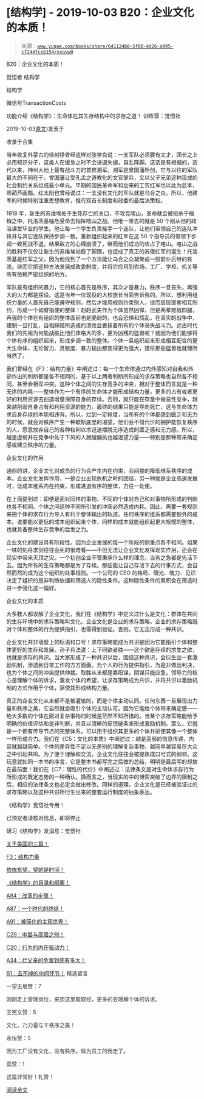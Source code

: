 # [结构学] - 2019-10-03 B20：企业文化的本质！

> 来源：[`www.yuque.com/books/share/641124b8-5f80-4d26-a995-cf244fceb154/xxayw0`](https://www.yuque.com/books/share/641124b8-5f80-4d26-a995-cf244fceb154/xxayw0)



B20：企业文化的本质！ 

觉悟者 结构学 

结构学 

微信号TransactionCosts 

功能介绍《结构学》：生命体在其生存结构中的求存之道！ 训练营：觉悟社 

2019-10-03[原文](https://mp.weixin.qq.com/s?__biz=MzIzMDYwOTM0Mg==&mid=2247484111&idx=1&sn=d6154ef03c3702d24ebbd49ec6d2544b&chksm=e8b19a1edfc61308357f4cc639a74339e18c1e7ea64e351a1d73fac03d82e0daa3d7cbd2b4f7#rd))发表于 

收录于合集 

当年收复外蒙古的徐树铮曾经这样对张学良说：一支军队必须要有文才，团长之上必用知识分子，这类人在缓急之时不会进退失据，自乱阵脚。这话是有根据的，近代以来，神州大地上最有战斗力的首推湘军。湘军是曾国藩所创，它与以往的军队最大的不同在于，曾国藩让受孔孟之道教化的文官掌兵，又以父子兄弟这种现成的社会制约关系组成最小单元。早期的国民革命军和后来的工农红军也以此为蓝本，照葫芦画瓢。红太阳也曾经说过：一支没有文化的军队就是乌合之众。所以，他建军的时候特别注重思想教育，推行双首长制度和政委的最后决策权。 

1918 年，新生的苏维埃处于生死存亡的关口，不攻克喀山，革命就会被扼杀于襁褓之中。托洛茨基临危受命去指挥喀山之战。他唯一带去的就是 50 个刚从他的政治课堂毕业的学生。他让每一个学生负责接手一个连队，让他们带领自己的连队冲锋并与其它连队保持步调一致。重新组织起来的红军在这 50 个指导员的带领下步调一致死战不退，结果敌方的心理崩溃了，继而他们成功的攻占了喀山。喀山之战的胜利不仅仅让新生的苏维埃站稳了脚跟，也促成了真正的苏俄红军的诞生！托洛茨基是红军之父，因为他找到了一个方法能让乌合之众凝聚成一股前仆后继的铁流。继而它把这种方法发展成政委制度，并将它应用到农场、工厂、学校、机关等所有依赖严密组织的地方。 

军队是有组织的暴力，它的核心首先是秩序，其次才是暴力。秩序一旦丧失，再强大的火力都是摆设。这是当年一位现役的大校旅长当面告诉我的。所以，想利用组织力量的人首先自己能遵守规则，然后才能用规则约束别人，继而层层嵌套相互制约，形成一个如臂指使的整体！赳赳武夫作为个体虽然凶悍，但是两拳难敌四腿，再强的个体在有组织的整体面前也是脆弱的，也会恐惧和慌乱。在真实的战争中，建制一旦打乱，自相踩踏所造成的溃败会裹挟着所有的个体丧失战斗力。远古时代我们的先祖为何能战胜比他们体格大的多，更为凶残的猛兽呢？就因为他们能够将个体有序的组织起来，形成步调一致的整体。个体一旦组织起来形成相互配合的更大生命体，无论智力、灵敏度、暴力输出都变得更为强大，猎杀那些猛兽也就理所当然了。 

我们曾经在《F3：结构力量》中阐述过：每一个生命体通过内外感知对自我和外部作出的判断都是各不相同的，基于以上两者判断所形成的求存策略也自然各不相同，甚至会相互冲突。这种个体之间的生存竞争的冲突，相对于整体而言就是一种无序的内耗——整体作为一个有序的生命体才能形成结构力量，更多的占有或者更好的利用资源去创造增量保障自身的存续。否则，就只能在存量中做恶性竞争，越来越削弱自身占有和利用资源的能力。最终的结果只能是导向死亡，这与生命体力求自身存续的本能相违背。所以，烂到一定程度，当所有的个体都感到匮乏和无力的时候，就会对秩序产生一种歇斯底里的渴望。他们会不惜代价的拥护能恢复秩序的人，愿意放弃自己的各种权利以求迅速摆脱无序造成的匮乏感和无力感。所以，越是虚弱并在竞争中处于下风的人就越偏执也越渴望力量——特别是那种带来确定感或建立秩序的力量。 

企业文化的作用 

通俗的讲，企业文化对成员的行为会产生内在约束，会间接的降低维系秩序的成本。企业文化发挥作用，一是企业出现危机之时的团结，另一种就是企业高速发展时，低成本维系内在约束，形成进退有序的整体，力往一处使。 

在上面提到过：即便是面对同样的事物，不同的个体对自己和对事物所形成的判断也各不相同。个体之间这种不同所引发的冲突必然造成内耗。因此，需要一套规则来把个体的求存行为导入有利于整体输出的轨道。任何秩序的维系都需要额外的成本。谁要能以更低的成本组织起来个体，同样的成本就能组织起更大规模的整体，也就具备整体生存竞争的后发之力。 

企业文化的建设具有阶段性。因为企业发展的每一个阶段的侧重点各不相同。如果一味的刻舟求剑往往会死的很难看——不但无法让企业文化发挥现实作用，还会在现实中带来灭顶之灾。一个初创企业不管秉承什么样的理念，当务之急都是先活下去。因为所有的生存策略都是为了存续。那些能让自己存活下去的行事方式，会自然而然的成为这个组织的处事规则。一个公司的 CEO 的格局、眼光、魄力、见识决定了组织的是非判断依据和筛选人的隐性条件。这种隐性条件的累积会在筛选时进一步强化这一偏好。 

企业文化的本质 

大多数人都误解了企业文化，我们在《结构学》中定义过什么是文化：群体在共同的生存环境中的求存策略叫文化。企业文化是企业的求存策略，企业的求存策略既对个体和整体的行为提供指引，也需得到验证。否则，它无法形成一种共识。 

企业文化并非墙壁上的标语和口号！求存策略能成为共识是因为它能指引个体和整体更好的生存和发展。孙子兵法说：上下同欲者胜——这个欲是存续的求生之欲，也就是求存的共识。当大家形成了一种共识以后，围绕这种共识，会衍生出一套激励机制，渗透到日常工作的方方面面。为个人的行为提供指引，为是非做出判决，也为个体之间的冲突提供仲裁。取胜从来都是靠阳谋，阴谋只能应急，领导力的核心是理解个体的诉求，激发个体的希望，让求存策略成为共识，并将共识以激励机制的方式作用于个体，驱使其形成结构力量。 

真正的企业文化从来都不是被灌输的，而是个体主动认同。任何东西一旦展现出力量和秩序之美，它自然就会吸引个体的主动认可。因为它能给个体带来确定感——绝大多数的个体在面对复杂事物的时候是茫然不知所措的。当某个求存策略能给予明确的价值评估和是非判断，并且以清晰的反馈链条来形成激励机制。那么，它就是一个拥有传导节点的完整体系，可以用于组织其更多的个体并驱使其像一个整体一样形成合力。我们在《C5：文化的本质》中阐述过：越是高频的信息传递，内容就越越简单。个体的差异性不足以无差别的理解复杂事物，越简单越容易在大众之中引起共鸣。为了便于理解和交流，企业文化往往会被提炼成口号式的纲领。这玩意就如同一本书的序言，它是整本书都写完之后做的总结，明明是最后写的却放在最前面！我们在《C7：理性的代价》中阐述过：法律条文是对生命体求存行为所形成的既定态势的一种确认。换而言之，当现实的中的博弈突破了边界的限制之后，相应的法律条文也必定会做出修改。同样的道理，企业文化是已经被验证过的求存策略以及这种共识所衍生出来的整套运行制度的抽象表达。 

《结构学》觉悟社专用！ 

已预定者请核对信息，即将停止 

研习《结构学》发消息：觉悟社  

<ne-card data-card-name="image" data-card-type="inline" id="jsZ7z" data-event-boundary="card" style="color: rgb(51, 51, 51);">

[关于美国的三篇！](http://mp.weixin.qq.com/s?__biz=MzIzMDYwOTM0Mg==&mid=2247484082&idx=1&sn=7f0efdc740505aeff41af3593c2c07d2&chksm=e8b19a63dfc613757721204eef321ddcad7ddc01dfc2076db117c37c0b37d75438f2e405c830&scene=21#wechat_redirect) 

[F3：结构力量](http://mp.weixin.qq.com/s?__biz=MzIzMDYwOTM0Mg==&mid=2247483942&idx=1&sn=53a6cd726a0ea5e93ef015690fa25d3b&chksm=e8b19af7dfc613e1f5509b8cebb677a6aa963a98b47438c54e89a8979374e794372cb1f0fe84&scene=21#wechat_redirect) 

[依依东望，望的是时间！](http://mp.weixin.qq.com/s?__biz=MzIzMDYwOTM0Mg==&mid=2247483860&idx=1&sn=b5b01ae82ff764ce2806251e3f2a809f&chksm=e8b19905dfc61013607735eb7782299c9a4d7a39a8b15a7b46182ef20eda3ffe9f6ed6337e1f&scene=21#wechat_redirect) 

[《结构学》的目录和纲要！](http://mp.weixin.qq.com/s?__biz=MzIzMDYwOTM0Mg==&mid=2247484053&idx=1&sn=c1f5eab393cc4446a8289a6e25038b36&chksm=e8b19a44dfc613522c81444af83496ce9efdc9ad6c892fb4664d48d5a8c3d4281f0f94772c04&scene=21#wechat_redirect) 

[A84：改革的步骤！](http://mp.weixin.qq.com/s?__biz=MzIzMDYwOTM0Mg==&mid=2247484098&idx=1&sn=8a28fd5dce47b485ed38e4f3cfdb7d05&chksm=e8b19a13dfc61305fde13511d297aa1d6b59184825c7998f338e7d5f36742e3c06c717d78fe8&scene=21#wechat_redirect) 

[A87：一个时代的终结！](http://mp.weixin.qq.com/s?__biz=MzIzMDYwOTM0Mg==&mid=2247484102&idx=1&sn=c0572fe89409ac0ef2d1468b8f81f130&chksm=e8b19a17dfc6130119eacf0492c237b5173f6f9c13265a36d7919e3132228f8c2d3306863c08&scene=21#wechat_redirect) 

[A91：被简化的主观世界！](http://mp.weixin.qq.com/s?__biz=MzIzMDYwOTM0Mg==&mid=2247484106&idx=1&sn=89ac1e2a068a9114c08822ed3a6a9916&chksm=e8b19a1bdfc6130d67743acf04c384cd66fa3d13b83614a9b3d70edda3290e8af9765c31b7d7&scene=21#wechat_redirect) 

[C29：中层与高层之别！](http://mp.weixin.qq.com/s?__biz=MzIzMDYwOTM0Mg==&mid=2247484061&idx=1&sn=6b5effaceec4ccea129b0b2c0ff9eb94&chksm=e8b19a4cdfc6135a82d4a79c2245a8efb5cea97135ffeef76afcdb0f1d23fc37408270b77ac3&scene=21#wechat_redirect) 

[C20：行为的内在驱动力！](http://mp.weixin.qq.com/s?__biz=MzIzMDYwOTM0Mg==&mid=2247484003&idx=1&sn=a62ddbccc64f9f19890c0dff9605b6f7&chksm=e8b19ab2dfc613a47b840d331bb9c43711798f5102681c0d1a06cb3996450c1d34bc8573b7e0&scene=21#wechat_redirect) 

[A34：烂父亲的危害到底有多大！](http://mp.weixin.qq.com/s?__biz=MzIzMDYwOTM0Mg==&mid=2247483986&idx=1&sn=984fbf5e696f7a3f34f25dcf93037cea&chksm=e8b19a83dfc61395d629a54503920505c42a73a62b9e72308ed4ea0d66c509ca66a1a3138ea5&scene=21#wechat_redirect) 

[B1：去不掉的中间环节！](http://mp.weixin.qq.com/s?__biz=MzIzMDYwOTM0Mg==&mid=2247483903&idx=1&sn=e8a21cb816d6a27d869f81463805a208&chksm=e8b1992edfc610380f54d91f9acc9844820c77ce8a5bcedb4f36372c406647f45fd2514a6a77&scene=21#wechat_redirect) <ne-h3 id="xUjz8" data-lake-id="xUjz8"><ne-heading-ext><ne-heading-anchor></ne-heading-anchor><ne-heading-fold></ne-heading-fold></ne-heading-ext><ne-heading-content>精选留言</ne-heading-content></ne-h3>  

<ne-card data-card-name="image" data-card-type="inline" id="uHEjH" data-event-boundary="card" style="color: rgb(51, 51, 51);">

一望无垠赞：7 

刚刚走上管理岗位，来您这里取取经，更多的去理解个体的诉求。  

<ne-card data-card-name="image" data-card-type="inline" id="NCq2F" data-event-boundary="card" style="color: rgb(51, 51, 51);">

王宪文赞：5 

文化，乃力量与干秩序之美！  

<ne-card data-card-name="image" data-card-type="inline" id="BhefD" data-event-boundary="card" style="color: rgb(51, 51, 51);">

永恒赞：5 

因为工厂没有文化，没有秩序。做为员工的我走了。  

<ne-card data-card-name="image" data-card-type="inline" id="fVTJQ" data-event-boundary="card" style="color: rgb(51, 51, 51);">

菜赞：1 

这篇非常好！礼赞！ 

[阅读全文](https://t.zsxq.com/2vvzzbI)</ne-card></ne-card></ne-card></ne-card></ne-card>
